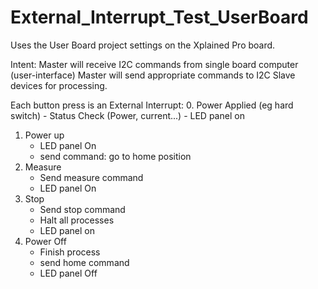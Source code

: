 # External_Interrupt_Test_UserBoard
Uses the User Board project settings on the Xplained Pro board.  

Intent:
Master will receive I2C commands from single board computer (user-interface)
Master will send appropriate commands to I2C Slave devices for processing.

Each button press is an External Interrupt:
0. Power Applied (eg hard switch)
	- Status Check  (Power, current...)
	- LED panel on
1. Power up 
	- LED panel On
	- send command: go to home position
2. Measure
	- Send measure command
	- LED panel On
3. Stop
	- Send stop command
	- Halt all processes
	- LED panel on
4. Power Off
	- Finish process
	- send home command
	- LED panel Off
